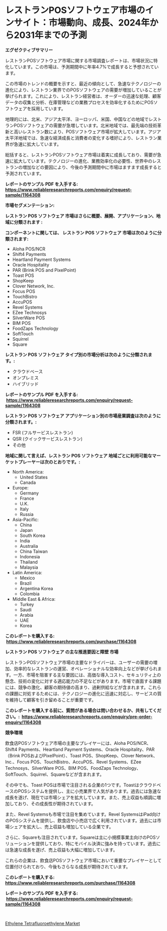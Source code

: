 <p><h1>レストランPOSソフトウェア市場のインサイト：市場動向、成長、2024年から2031年までの予測</h1></p><p><strong>エグゼクティブサマリー</strong></p>
<p><p>レストランPOSソフトウェア市場に関する市場調査レポートは、市場状況に特化しています。この市場は、予測期間中に年率4.7%で成長すると予想されています。</p><p>この市場のトレンドの概要を示すと、最近の傾向として、急速なテクノロジーの進化により、レストラン業界でのPOSソフトウェアの需要が増加していることが挙げられます。これにより、レストラン経営者は、オーダーの迅速な処理、顧客データの収集と分析、在庫管理などの業務プロセスを効率化するためにPOSソフトウェアを採用しています。</p><p>地理的には、北米、アジア太平洋、ヨーロッパ、米国、中国などの地域でレストランPOSソフトウェアの需要が急増しています。北米地域では、最先端の技術革新と高いレストラン数により、POSソフトウェア市場が拡大しています。アジア太平洋地域では、急速な経済成長と消費者の変化する嗜好により、レストラン業界が急速に拡大しています。</p><p>総括すると、レストランPOSソフトウェア市場は着実に成長しており、需要が急速に拡大しています。テクノロジーの進化、業務効率化の必要性、世界中のレストランの増加などの要因により、今後の予測期間中に市場はますます成長すると予測されています。</p></p>
<p><strong>レポートのサンプル PDF を入手する: <a href="https://www.reliableresearchreports.com/enquiry/request-sample/1164308">https://www.reliableresearchreports.com/enquiry/request-sample/1164308</a></strong></p>
<p><strong>市場セグメンテーション:</strong></p>
<p><strong> レストラン POS ソフトウェア 市場はさらに概要、展開、アプリケーション、地域に分類されます :</strong></p>
<p><strong>コンポーネントに関しては、 レストラン POS ソフトウェア 市場は次のように分類されます: &nbsp;</strong></p>
<p><ul><li>Aloha POS/NCR</li><li>Shift4 Payments</li><li>Heartland Payment Systems</li><li>Oracle Hospitality</li><li>PAR (Brink POS and PixelPoint)</li><li>Toast POS</li><li>ShopKeep</li><li>Clover Network, Inc.</li><li>Focus POS</li><li>TouchBistro</li><li>AccuPOS</li><li>Revel Systems</li><li>EZee Technosys</li><li>SilverWare POS</li><li>BIM POS</li><li>FoodZaps Technology</li><li>SoftTouch</li><li>Squirrel</li><li>Square</li></ul></p>
<p><strong> レストラン POS ソフトウェア タイプ別の市場分析は次のように分類されます。:</strong></p>
<p><ul><li>クラウドベース</li><li>オンプレミス</li><li>ハイブリッド</li></ul></p>
<p><strong>レポートのサンプル PDF を入手する: &nbsp;<a href="https://www.reliableresearchreports.com/enquiry/request-sample/1164308">https://www.reliableresearchreports.com/enquiry/request-sample/1164308</a></strong></p>
<p><strong> レストラン POS ソフトウェア アプリケーション別の市場産業調査は次のように分類されます。:</strong></p>
<p><ul><li>FSR (フルサービスレストラン)</li><li>QSR (クイックサービスレストラン)</li><li>その他</li></ul></p>
<p><strong>地域に関して言えば、レストラン POS ソフトウェア 地域ごとに利用可能なマーケットプレーヤーは次のとおりです。:</strong></p>
<p><ul>
    <li>
        North America:
        <ul>
            <li>United States</li>
            <li>Canada</li>
        </ul>
    </li>
    <li>
        Europe:
        <ul>
            <li>Germany</li>
            <li>France</li>
            <li>U.K.</li>
            <li>Italy</li>
            <li>Russia</li>
        </ul>
    </li>
    <li>
        Asia-Pacific:
        <ul>
            <li>China</li>
            <li>Japan</li>
            <li>South Korea</li>
            <li>India</li>
            <li>Australia</li>
            <li>China Taiwan</li>
            <li>Indonesia</li>
            <li>Thailand</li>
            <li>Malaysia</li>
        </ul>
    </li>
    <li>
        Latin America:
        <ul>
            <li>Mexico</li>
            <li>Brazil</li>
            <li>Argentina Korea</li>
            <li>Colombia</li>
        </ul>
    </li>
    <li>
        Middle East & Africa:
        <ul>
            <li>Turkey</li>
            <li>Saudi</li>
            <li>Arabia</li>
            <li>UAE</li>
            <li>Korea</li>
        </ul>
    </li>
    </ul></p>
<p><strong>このレポートを購入する: &nbsp;<a href="https://www.reliableresearchreports.com/purchase/1164308">https://www.reliableresearchreports.com/purchase/1164308</a></strong></p>
<p><strong>レストラン POS ソフトウェア の主な推進要因と障壁 市場</strong></p>
<p><p>レストランPOSソフトウェア市場の主要なドライバーは、ユーザーの需要の増加、効率的なレストランの運営、オペレーショナルな効率向上などが挙げられます。一方、市場を阻害する主な要因には、高価な導入コスト、セキュリティ上の懸念、技術の変化に対する適応能力の不足などがあります。市場で直面する課題には、競争の激化、顧客の期待値の高まり、過剰供給などが含まれます。これらの課題に対処するためには、テクノロジーの進化に迅速に対応し、サービスの質を維持して顧客を引き留めることが重要です。</p></p>
<p><strong>このレポートを購入する前に、質問がある場合は問い合わせるか、共有してください。:&nbsp; <a href="https://www.reliableresearchreports.com/enquiry/pre-order-enquiry/1164308">https://www.reliableresearchreports.com/enquiry/pre-order-enquiry/1164308</a></strong></p>
<p><strong>競争環境</strong></p>
<p><p>飲食店POSソフトウェア市場の主要なプレイヤーには、Aloha POS/NCR、Shift4 Payments、Heartland Payment Systems、Oracle Hospitality、PAR（Brink POSおよびPixelPoint）、Toast POS、ShopKeep、Clover Network、Inc.、Focus POS、TouchBistro、AccuPOS、Revel Systems、EZee Technosys、SilverWare POS、BIM POS、FoodZaps Technology、SoftTouch、Squirrel、Squareなどが含まれます。</p><p>その中でも、Toast POSは市場で注目される企業の1つです。ToastはクラウドベースのPOSシステムを提供し、主に小売業界で人気があります。過去には急速な成長を遂げ、現在では市場シェアを拡大しています。また、売上収益も順調に増加しており、その成長性が期待されています。</p><p>また、Revel Systemsも市場で注目を集めています。Revel SystemsはiPad向けのPOSシステムを提供し、飲食店や小売店で広く利用されています。過去には市場シェアを拡大し、売上収益も増加している企業です。</p><p>さらに、Squareも注目されています。Squareは主に小規模事業主向けのPOSソリューションを提供しており、特にモバイル決済に強みを持っています。過去には急速な成長を遂げ、売上収益も大幅に増加しています。</p><p>これらの企業は、飲食店POSソフトウェア市場において重要なプレイヤーとして位置付けられており、今後もさらなる成長が期待されています。</p></p>
<p><strong>このレポートを購入する: &nbsp; <a href="https://www.reliableresearchreports.com/purchase/1164308">https://www.reliableresearchreports.com/purchase/1164308</a></strong></p>
<p><strong>レポートのサンプル PDF を入手する: &nbsp;<a href="https://www.reliableresearchreports.com/enquiry/request-sample/1164308">https://www.reliableresearchreports.com/enquiry/request-sample/1164308</a></strong><strong></strong></p>
<p>&nbsp;</p>
<p><p><a href="https://full-wildebeest-80b.notion.site/Ethylene-Tetrafluoroethylene-Market-Size-Growth-Outlook-from-2024-to-2031-projecting-at-Market-s-T-ea80ca4fda224d559f55a6a924112b36">Ethylene Tetrafluoroethylene Market</a></p></p>